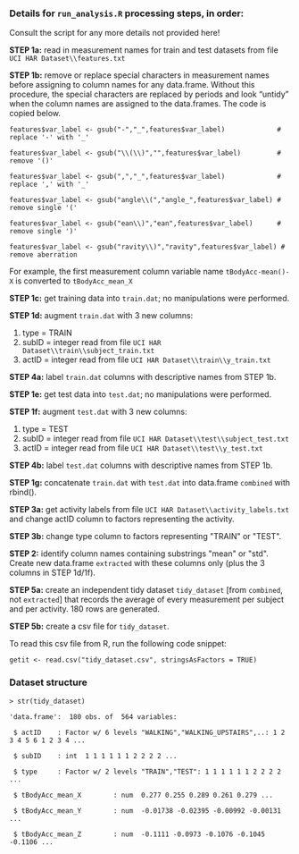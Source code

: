 ### Details for `run_analysis.R` processing steps, in order:

Consult the script for any more details not provided here!

<b>STEP 1a:</b>  read in measurement names for train and test datasets from file `UCI HAR Dataset\\features.txt`

<b>STEP 1b:</b>  remove or replace special characters in measurement names before assigning to column names for any data.frame.  Without this procedure, the special characters are replaced by periods and look “untidy” when the column names are assigned to the data.frames.  The code is copied below.

`features$var_label <- gsub("-","_",features$var_label)				# replace '-' with '_'`

`features$var_label <- gsub("\\(\\)","",features$var_label)			# remove '()'`

`features$var_label <- gsub(",","_",features$var_label)				# replace ',' with '_'`

`features$var_label <- gsub("angle\\(","angle_",features$var_label)	# remove single '('`

`features$var_label <- gsub("ean\\)","ean",features$var_label)		# remove single ')'`

`features$var_label <- gsub("ravity\\)","ravity",features$var_label) # remove aberration`

For example, the first measurement column variable name `tBodyAcc-mean()-X` is converted to `tBodyAcc_mean_X`

<b>STEP 1c:</b>  get training data into `train.dat`; no manipulations were performed.

<b>STEP 1d:</b>  augment `train.dat` with 3 new columns:

1.	type = TRAIN
2.	subID = integer read from file `UCI HAR Dataset\\train\\subject_train.txt`
3.	actID = integer read from file `UCI HAR Dataset\\train\\y_train.txt`

<b>STEP 4a:</b>  label `train.dat` columns with descriptive names from STEP 1b.

<b>STEP 1e:</b>  get test data into `test.dat`; no manipulations were performed.

<b>STEP 1f:</b>  augment `test.dat` with 3 new columns:

1.	type = TEST
2.	subID = integer read from file `UCI HAR Dataset\\test\\subject_test.txt`
3.	actID = integer read from file `UCI HAR Dataset\\test\\y_test.txt`

<b>STEP 4b:</b>  label `test.dat` columns with descriptive names from STEP 1b.

<b>STEP 1g:</b>  concatenate `train.dat` with `test.dat` into data.frame `combined` with rbind().

<b>STEP 3a:</b>  get activity labels from file `UCI HAR Dataset\\activity_labels.txt` and change actID column to factors representing the activity.

<b>STEP 3b:</b>  change type column to factors representing "TRAIN" or "TEST".

<b>STEP 2:</b>   identify column names containing substrings "mean" or "std".  Create new data.frame `extracted` with these columns only (plus the 3 columns in STEP 1d/1f).

<b>STEP 5a:</b>  create an independent tidy dataset `tidy_dataset` [from `combined`, not `extracted`] that records the average of every measurement per subject and per activity.  180 rows are generated.

<b>STEP 5b:</b>  create a csv file for `tidy_dataset`.

To read this csv file from R, run the following code snippet:

`getit <- read.csv("tidy_dataset.csv", stringsAsFactors = TRUE)`


### Dataset structure

`> str(tidy_dataset)`

`'data.frame':	180 obs. of  564 variables:`

` $ actID    : Factor w/ 6 levels "WALKING","WALKING_UPSTAIRS",..: 1 2 3 4 5 6 1 2 3 4 ...`

` $ subID    : int  1 1 1 1 1 1 2 2 2 2 ...`

` $ type     : Factor w/ 2 levels "TRAIN","TEST": 1 1 1 1 1 1 2 2 2 2 ...`

` $ tBodyAcc_mean_X        : num  0.277 0.255 0.289 0.261 0.279 ...`

` $ tBodyAcc_mean_Y        : num  -0.01738 -0.02395 -0.00992 -0.00131 ...`

` $ tBodyAcc_mean_Z        : num  -0.1111 -0.0973 -0.1076 -0.1045 -0.1106 ...`


